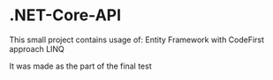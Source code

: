 # .NET-Core-API

This small project contains usage of:
Entity Framework with CodeFirst approach
LINQ

It was made as the part of the final test
